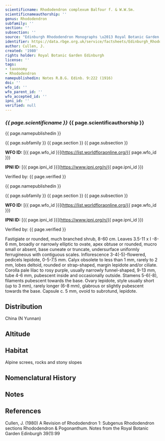 ```yaml
---
scientificname: Rhododendron complexum Balfour f. & W.W.Sm.
scientificnameauthorship: ''
genus: Rhododendron
subfamily: ''
section: ''
subsection: ''
source: "Edinburgh Rhododendron Monographs \u2013 Royal Botanic Garden Edinburgh"
identifier: https://data.rbge.org.uk/service/factsheets/Edinburgh_Rhododendron_Monographs.xhtml
author: Cullen, J.
created: '1980'
rights holder: Royal Botanic Garden Edinburgh
license: ''
tags:
- taxonomy
- Rhododendron
namepublishedin: Notes R.B.G. Edinb. 9:222 (1916)
doi: ''
wfo_id: ''
wfo_parent_id: ''
wfo_accepted_id: ''
ipni_id: ''
verified: null
---
```

### _{{ page.scientificname }}_ {{ page.scientificauthorship }}
 {{ page.namepublishedin }}

{{ page.subfamily }} {{ page.section }} {{ page.subsection }}

**WFO ID:** [{{ page.wfo_id }}](https://list.worldfloraonline.org/{{ page.wfo_id }})

**IPNI ID:** [{{ page.ipni_id }}](https://www.ipni.org/n/{{ page.ipni_id }})

Verified by: {{ page.verified }}

 {{ page.namepublishedin }}

{{ page.subfamily }} {{ page.section }} {{ page.subsection }}

**WFO ID:** [{{ page.wfo_id }}](https://list.worldfloraonline.org/{{ page.wfo_id }})

**IPNI ID:** [{{ page.ipni_id }}](https://www.ipni.org/n/{{ page.ipni_id }})

Verified by: {{ page.verified }}



Fastigiate or rounded, much branched shrub, 8-60 cm. Leaves 3.5-11 x I -8-6 mm, broadly or narrowly elliptic to ovate, apex obtuse or rounded, mucro small or absent, base cuneate or truncate, undersurface uniformly ferrugineous with contiguous scales. Inflorescence 3-4(-5)-flowered, pedicels lepidote, 0-5-7.5 mm. Calyx obsolete to less than 1 mm, rarely to 2 mm, lobes deltoid, rounded or strap-shaped, margin lepidote and/or ciliate. Corolla pale lilac to rosy purple, usually narrowly funnel-shaped, 9-13 mm, tube 4-6 mm, pubescent inside and occasionally outside. Stamens 5-6(-8), filaments pubescent towards the base. Ovary lepidote, style usually short (up to 3 mm), rarely longer (6-8 mm), glabrous or slightly pubescent towards the base. Capsule c. 5 mm, ovoid to subrotund, lepidote.

## Distribution
China (N Yunnan)

## Altitude


## Habitat
Alpine screes, rocks and stony slopes

## Nomenclatural History

                       
## Notes


## References

Cullen, J. (1980) A Revision of Rhododendron 1: Subgenus Rhododendron sections Rhododendron & Pogonanthum. Notes from the Royal Botanic Garden Edinburgh 39(1):99
